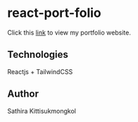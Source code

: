 # react-port-folio

Click this [link](https://nongjamie.github.io/react-port-folio) to view my portfolio website.

## Technologies

Reactjs + TailwindCSS

## Author

Sathira Kittisukmongkol